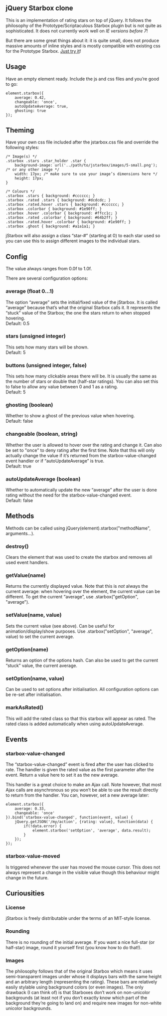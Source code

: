 jQuery Starbox clone
--------------
This is an implementation of rating stars on top of jQuery. It follows the philosophy of the Prototype/Scriptaculous Starbox plugin but is not quite as sophisticated. It does not currently work well on _IE versions before 7_!

But there are some great things about it: it is quite small, does not produce massive amounts of inline styles and is mostly compatible with existing css for the Prototype Starbox. [Just try it](http://sabberworm.github.com/jStarbox/)!

## Usage
Have an empty element ready. Include the js and css files and you’re good to go:

	element.starbox({
		average: 0.42,
		changeable: 'once',
		autoUpdateAverage: true,
		ghosting: true
	});


## Theming

Have your own css file included after the jstarbox.css file and override the following styles:

	/* Image(s) */
	.starbox .stars .star_holder .star {
		background-image: url('../path/to/jstarbox/images/5-small.png'); /* or any other image */
		width: 17px; /* make sure to use your image’s dimensions here */
		height: 17px;
	}
	
	/* Colours */
	.starbox .stars { background: #cccccc; }
	.starbox .rated .stars { background: #dcdcdc; }
	.starbox .rated.hover .stars { background: #cccccc; }
	.starbox .colorbar { background: #1e90ff; }
	.starbox .hover .colorbar { background: #ffcc1c; }
	.starbox .rated .colorbar { background: #64b2ff; }
	.starbox .rated.hover .colorbar { background: #1e90ff; }
	.starbox .ghost { background: #a1a1a1; }

jStarbox will also assign a class “star-#” (starting at 0) to each star used so you can use this to assign different images to the individual stars.

## Config

The value always ranges from 0.0f to 1.0f.

There are several configuration options:

### average (float 0…1)
The option “average” sets the initial/fixed value of the jStarbox. It is called “average” because that’s what the original Starbox calls it. It represents the “stuck” value of the Starbox; the one the stars return to when stopped hovering.  
Default: 0.5

### stars (unsigned integer)
This sets how many stars will be shown.  
Default: 5

### buttons (unsigned integer, false)
This sets how many clickable areas there will be. It is usually the same as the number of stars or double that (half-star ratings). You can also set this to false to allow any value between 0 and 1 as a rating.  
Default: 5

### ghosting (boolean)
Whether to show a ghost of the previous value when hovering.  
Default: false

### changeable (boolean, string)
Whether the user is allowed to hover over the rating and change it. Can also be set to "once" to deny rating after the first time. Note that this will only actually change the value if it’s returned from the starbox-value-changed event handler or if “autoUpdateAverage” is true.  
Default: true

### autoUpdateAverage (boolean)
Whether to automatically update the new “average” after the user is done rating without the need for the starbox-value-changed event.  
Default: false

## Methods
Methods can be called using jQuery(element).starbox("methodName", arguments…).

### destroy()
Clears the element that was used to create the starbox and removes all used event handlers.

### getValue(name)
Returns the currently displayed value. Note that this is *not* always the current average: when hovering over the element, the current value can be different. To get the current “average”, use .starbox("getOption", "average").

### setValue(name, value)
Sets the current value (see above). Can be useful for animation/display/show purposes. Use .starbox("setOption", "average", value) to set the current average.

### getOption(name)
Returns an option of the options hash. Can also be used to get the current “stuck” value, the current average.

### setOption(name, value)
Can be used to set options after initialisation. All configuration options can be re-set after initialisation.

### markAsRated()
This will add the rated class so that this starbox will appear as rated. The rated class is added automatically when using autoUpdateAverage.

## Events

### starbox-value-changed
The “starbox-value-changed” event is fired after the user has clicked to rate. The handler is given the rated value as the first parameter after the event. Return a value here to set it as the new average.

This handler is a great choice to make an Ajax call. Note however, that most Ajax calls are asynchronous so you won’t be able to use the result directly to return from the handler. You can, however, set a new average later:

	element.starbox({
		average: 0.33,
		changeable: 'once'
	}).bind('starbox-value-changed', function(event, value) {
		jQuery.getJSON('/my/action', {rating: value}, function(data) {
			if(!data.error) {
				element.starbox('setOption', 'average', data.result);
			}
		});
	});

### starbox-value-moved
Is triggered whenever the user has moved the mouse cursor. This does not always represent a change in the visible value though this behaviour might change in the future.

## Curiousities

### License
jStarbox is freely distributable under the terms of an MIT-style license.

### Rounding
There is no rounding of the initial average. If you want a nice full-star (or half-star) image, round it yourself first (you know how to do that!).

### Images
The philosophy follows that of the original Starbox which means it uses semi-transparent images under whose it displays bars with the same height and an arbitrary length (representing the rating). These bars are relatively easily stylable using background colors (or even images). The only drawback (I can think of) is that Starboxes don’t work on non-unicolor backgrounds (at least not if you don’t exactly know which part of the background they’re going to land on) and require new images for non-white unicolor backgrounds.